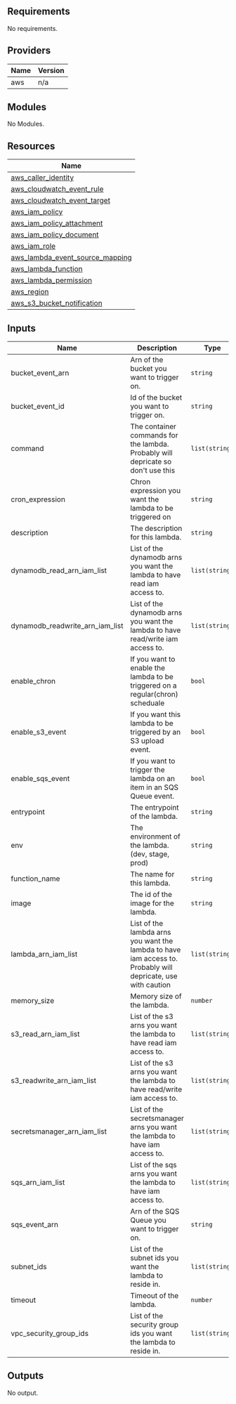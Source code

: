 ## Requirements

No requirements.

## Providers

| Name | Version |
|------|---------|
| aws | n/a |

## Modules

No Modules.

## Resources

| Name |
|------|
| [aws_caller_identity](https://registry.terraform.io/providers/hashicorp/aws/latest/docs/data-sources/caller_identity) |
| [aws_cloudwatch_event_rule](https://registry.terraform.io/providers/hashicorp/aws/latest/docs/resources/cloudwatch_event_rule) |
| [aws_cloudwatch_event_target](https://registry.terraform.io/providers/hashicorp/aws/latest/docs/resources/cloudwatch_event_target) |
| [aws_iam_policy](https://registry.terraform.io/providers/hashicorp/aws/latest/docs/resources/iam_policy) |
| [aws_iam_policy_attachment](https://registry.terraform.io/providers/hashicorp/aws/latest/docs/resources/iam_policy_attachment) |
| [aws_iam_policy_document](https://registry.terraform.io/providers/hashicorp/aws/latest/docs/data-sources/iam_policy_document) |
| [aws_iam_role](https://registry.terraform.io/providers/hashicorp/aws/latest/docs/resources/iam_role) |
| [aws_lambda_event_source_mapping](https://registry.terraform.io/providers/hashicorp/aws/latest/docs/resources/lambda_event_source_mapping) |
| [aws_lambda_function](https://registry.terraform.io/providers/hashicorp/aws/latest/docs/resources/lambda_function) |
| [aws_lambda_permission](https://registry.terraform.io/providers/hashicorp/aws/latest/docs/resources/lambda_permission) |
| [aws_region](https://registry.terraform.io/providers/hashicorp/aws/latest/docs/data-sources/region) |
| [aws_s3_bucket_notification](https://registry.terraform.io/providers/hashicorp/aws/latest/docs/resources/s3_bucket_notification) |

## Inputs

| Name | Description | Type | Default | Required |
|------|-------------|------|---------|:--------:|
| bucket\_event\_arn | Arn of the bucket you want to trigger on. | `string` | `null` | no |
| bucket\_event\_id | Id of the bucket you want to trigger on. | `string` | `null` | no |
| command | The container commands for the lambda. Probably will depricate so don't use this | `list(string)` | `[]` | no |
| cron\_expression | Chron expression you want the lambda to be triggered on | `string` | `null` | no |
| description | The description for this lambda. | `string` | n/a | yes |
| dynamodb\_read\_arn\_iam\_list | List of the dynamodb arns you want the lambda to have read iam access to. | `list(string)` | `[]` | no |
| dynamodb\_readwrite\_arn\_iam\_list | List of the dynamodb arns you want the lambda to have read/write iam access to. | `list(string)` | `[]` | no |
| enable\_chron | If you want to enable the lambda to be triggered on a regular(chron) scheduale | `bool` | `false` | no |
| enable\_s3\_event | If you want this lambda to be triggered by an S3 upload event. | `bool` | `false` | no |
| enable\_sqs\_event | If you want to trigger the lambda on an item in an SQS Queue event. | `bool` | `false` | no |
| entrypoint | The entrypoint of the lambda. | `string` | n/a | yes |
| env | The environment of the lambda. (dev, stage, prod) | `string` | n/a | yes |
| function\_name | The name for this lambda. | `string` | n/a | yes |
| image | The id of the image for the lambda. | `string` | n/a | yes |
| lambda\_arn\_iam\_list | List of the lambda arns you want the lambda to have iam access to. Probably will depricate, use with caution | `list(string)` | `[]` | no |
| memory\_size | Memory size of the lambda. | `number` | `128` | no |
| s3\_read\_arn\_iam\_list | List of the s3 arns you want the lambda to have read iam access to. | `list(string)` | `[]` | no |
| s3\_readwrite\_arn\_iam\_list | List of the s3 arns you want the lambda to have read/write iam access to. | `list(string)` | `[]` | no |
| secretsmanager\_arn\_iam\_list | List of the secretsmanager arns you want the lambda to have iam access to. | `list(string)` | `[]` | no |
| sqs\_arn\_iam\_list | List of the sqs arns you want the lambda to have iam access to. | `list(string)` | `[]` | no |
| sqs\_event\_arn | Arn of the SQS Queue you want to trigger on. | `string` | `null` | no |
| subnet\_ids | List of the subnet ids you want the lambda to reside in. | `list(string)` | `null` | no |
| timeout | Timeout of the lambda. | `number` | `30` | no |
| vpc\_security\_group\_ids | List of the security group ids you want the lambda to reside in. | `list(string)` | `null` | no |

## Outputs

No output.
